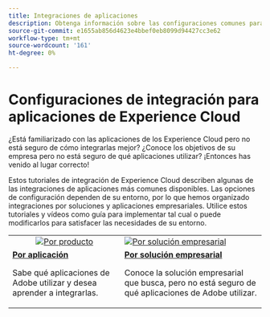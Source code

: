 ```yaml
---
title: Integraciones de aplicaciones
description: Obtenga información sobre las configuraciones comunes para la integración de aplicaciones de Experience Cloud. Descubra cómo los mejores productos empresariales de Adobe pueden ayudarle a abordar sus desafíos empresariales.
source-git-commit: e1655ab856d4623e4bbef0eb8099d94427cc3e62
workflow-type: tm+mt
source-wordcount: '161'
ht-degree: 0%

---
```



# Configuraciones de integración para aplicaciones de Experience Cloud

¿Está familiarizado con las aplicaciones de los Experience Cloud pero no está seguro de cómo integrarlas mejor? ¿Conoce los objetivos de su empresa pero no está seguro de qué aplicaciones utilizar? ¡Entonces has venido al lugar correcto!

Estos tutoriales de integración de Experience Cloud describen algunas de las integraciones de aplicaciones más comunes disponibles. Las opciones de configuración dependen de su entorno, por lo que hemos organizado integraciones por soluciones y aplicaciones empresariales. Utilice estos tutoriales y vídeos como guía para implementar tal cual o puede modificarlos para satisfacer las necesidades de su entorno.

<table>
<tr>
   <td style="vertical-align: middle; text-align: center;">
      <a  href="./integrations-between-applications/overview.md"><img alt="Por producto" src="https://cdn.experienceleague.adobe.com/thumb/by-product.png"/></a>
   </td>
   <td>
      <a  href="./solution-categories/overview.md"><img alt="Por solución empresarial" src="https://cdn.experienceleague.adobe.com/thumb/by-solution.png"/></a>
   </td>  
</tr>
<tr>
   <td>
      <div><strong><a href="./integrations-between-applications/overview.md">Por aplicación</a></strong></div>
      <p>
        Sabe qué aplicaciones de Adobe utilizar y desea aprender a integrarlas.
      </p>
   </td>
   <td>
      <div><strong><a href="./solution-categories/overview.md">Por solución empresarial</a></strong></div>
      <p>
        Conoce la solución empresarial que busca, pero no está seguro de qué aplicaciones de Adobe utilizar.
      </p>
   </td>  
</tr>   
</table>
